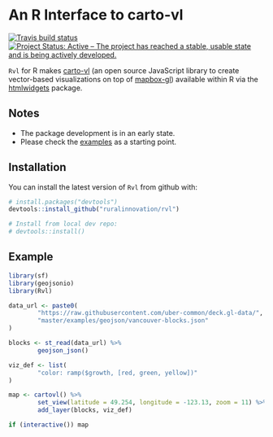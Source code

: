 
<!-- README.md is generated from README.Rmd. Please edit that file -->

# An R Interface to carto-vl

[![Travis build
status](https://travis-ci.org/crazycapivara/cartovl.svg?branch=master)](https://travis-ci.org/crazycapivara/cartovl)
[![Project Status: Active – The project has reached a stable, usable
state and is being actively
developed.](https://www.repostatus.org/badges/latest/active.svg)](https://www.repostatus.org/#active)

`Rvl` for R makes [carto-vl](https://carto.com/developers/carto-vl/) (an
open source JavaScript library to create vector-based visualizations on
top of [mapbox-gl](https://docs.mapbox.com/mapbox-gl-js/api/)) available
within R via the [htmlwidgets](https://www.htmlwidgets.org/) package.

## Notes

-   The package development is in an early state.
-   Please check the
    [examples](https://github.com/ruralinnovation/Rvl/tree/master/inst/examples)
    as a starting point.

## Installation

You can install the latest version of `Rvl` from github with:

``` r
# install.packages("devtools")
devtools::install_github("ruralinnovation/rvl")

# Install from local dev repo:
# devtools::install()
```

## Example

``` r
library(sf)
library(geojsonio)
library(Rvl)

data_url <- paste0(
        "https://raw.githubusercontent.com/uber-common/deck.gl-data/",
        "master/examples/geojson/vancouver-blocks.json"
)

blocks <- st_read(data_url) %>%
        geojson_json()

viz_def <- list(
        "color: ramp($growth, [red, green, yellow])"
)

map <- cartovl() %>%
        set_view(latitude = 49.254, longitude = -123.13, zoom = 11) %>%
        add_layer(blocks, viz_def)

if (interactive()) map
```
